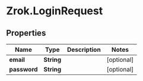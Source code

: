 # Zrok.LoginRequest

## Properties

Name | Type | Description | Notes
------------ | ------------- | ------------- | -------------
**email** | **String** |  | [optional] 
**password** | **String** |  | [optional] 


